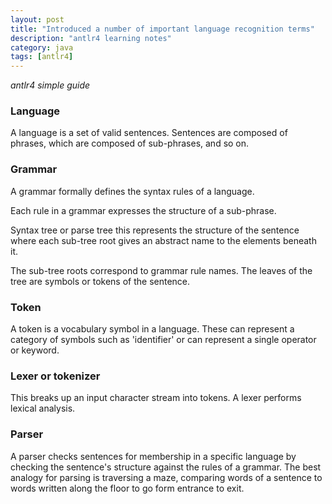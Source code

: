 ```yaml
---
layout: post
title: "Introduced a number of important language recognition terms"
description: "antlr4 learning notes"
category: java 
tags: [antlr4]
---
```


*antlr4 simple guide*

### Language
A language is a set of valid sentences.
Sentences are composed of phrases, which are composed of sub-phrases, and so on.

### Grammar
A grammar formally defines the syntax rules of a language.

Each rule in a grammar expresses the structure of a sub-phrase.

Syntax tree or parse tree this represents the structure of the sentence where each sub-tree root gives an abstract name to the elements beneath it.

The sub-tree roots correspond to grammar rule names.
The leaves of the tree are symbols or tokens of the sentence.

### Token
A token is a vocabulary symbol in a language.
These can represent a category of symbols such as 'identifier' or can represent a single operator or keyword.

### Lexer or tokenizer
This breaks up an input character stream into tokens.
A lexer performs lexical analysis.

### Parser

A parser checks sentences for membership in a specific language by checking the sentence's structure against the rules of a grammar.
The best analogy for parsing is traversing a maze, comparing words of a sentence to words written along the floor to go form entrance to exit.